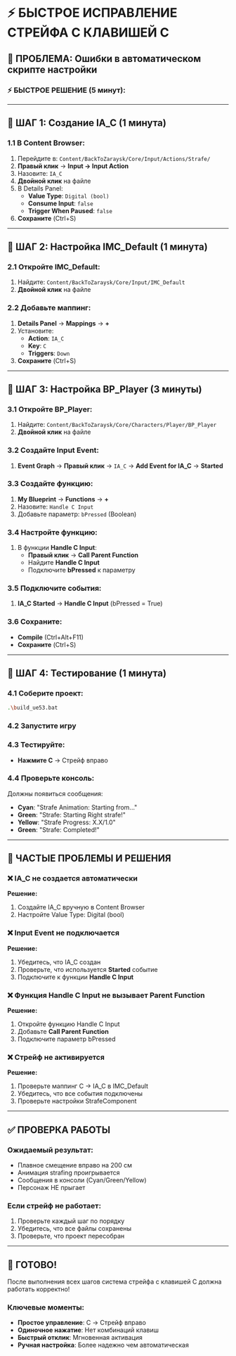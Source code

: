 # ⚡ БЫСТРОЕ ИСПРАВЛЕНИЕ СТРЕЙФА С КЛАВИШЕЙ C

## 🚨 **ПРОБЛЕМА: Ошибки в автоматическом скрипте настройки**

### ⚡ **БЫСТРОЕ РЕШЕНИЕ (5 минут):**

---

## 🔧 **ШАГ 1: Создание IA_C (1 минута)**

### 1.1 В Content Browser:
1. Перейдите в: `Content/BackToZaraysk/Core/Input/Actions/Strafe/`
2. **Правый клик** → **Input → Input Action**
3. Назовите: `IA_C`
4. **Двойной клик** на файле
5. В Details Panel:
   - **Value Type**: `Digital (bool)`
   - **Consume Input**: `false`
   - **Trigger When Paused**: `false`
6. **Сохраните** (Ctrl+S)

---

## 🔧 **ШАГ 2: Настройка IMC_Default (1 минута)**

### 2.1 Откройте IMC_Default:
1. Найдите: `Content/BackToZaraysk/Core/Input/IMC_Default`
2. **Двойной клик** на файле

### 2.2 Добавьте маппинг:
1. **Details Panel** → **Mappings** → **+**
2. Установите:
   - **Action**: `IA_C`
   - **Key**: `C`
   - **Triggers**: `Down`
3. **Сохраните** (Ctrl+S)

---

## 🔧 **ШАГ 3: Настройка BP_Player (3 минуты)**

### 3.1 Откройте BP_Player:
1. Найдите: `Content/BackToZaraysk/Core/Characters/Player/BP_Player`
2. **Двойной клик** на файле

### 3.2 Создайте Input Event:
1. **Event Graph** → **Правый клик** → `IA_C` → **Add Event for IA_C** → **Started**

### 3.3 Создайте функцию:
1. **My Blueprint** → **Functions** → **+**
2. Назовите: `Handle C Input`
3. Добавьте параметр: `bPressed` (Boolean)

### 3.4 Настройте функцию:
1. В функции **Handle C Input**:
   - **Правый клик** → **Call Parent Function**
   - Найдите **Handle C Input**
   - Подключите **bPressed** к параметру

### 3.5 Подключите события:
1. **IA_C Started** → **Handle C Input** (bPressed = True)

### 3.6 Сохраните:
- **Compile** (Ctrl+Alt+F11)
- **Сохраните** (Ctrl+S)

---

## 🔧 **ШАГ 4: Тестирование (1 минута)**

### 4.1 Соберите проект:
```bash
.\build_ue53.bat
```

### 4.2 Запустите игру

### 4.3 Тестируйте:
- **Нажмите C** → Стрейф вправо

### 4.4 Проверьте консоль:
Должны появиться сообщения:
- **Cyan**: "Strafe Animation: Starting from..."
- **Green**: "Strafe: Starting Right strafe!"
- **Yellow**: "Strafe Progress: X.X/1.0"
- **Green**: "Strafe: Completed!"

---

## 🚨 **ЧАСТЫЕ ПРОБЛЕМЫ И РЕШЕНИЯ**

### ❌ **IA_C не создается автоматически**
**Решение:**
1. Создайте IA_C вручную в Content Browser
2. Настройте Value Type: Digital (bool)

### ❌ **Input Event не подключается**
**Решение:**
1. Убедитесь, что IA_C создан
2. Проверьте, что используется **Started** событие
3. Подключите к функции **Handle C Input**

### ❌ **Функция Handle C Input не вызывает Parent Function**
**Решение:**
1. Откройте функцию Handle C Input
2. Добавьте **Call Parent Function**
3. Подключите параметр bPressed

### ❌ **Стрейф не активируется**
**Решение:**
1. Проверьте маппинг C → IA_C в IMC_Default
2. Убедитесь, что все события подключены
3. Проверьте настройки StrafeComponent

---

## ✅ **ПРОВЕРКА РАБОТЫ**

### **Ожидаемый результат:**
- Плавное смещение вправо на 200 см
- Анимация strafing проигрывается
- Сообщения в консоли (Cyan/Green/Yellow)
- Персонаж НЕ прыгает

### **Если стрейф не работает:**
1. Проверьте каждый шаг по порядку
2. Убедитесь, что все файлы сохранены
3. Проверьте, что проект пересобран

---

## 🎯 **ГОТОВО!**

После выполнения всех шагов система стрейфа с клавишей C должна работать корректно!

### **Ключевые моменты:**
- **Простое управление**: C → Стрейф вправо
- **Одиночное нажатие**: Нет комбинаций клавиш
- **Быстрый отклик**: Мгновенная активация
- **Ручная настройка**: Более надежно чем автоматическая



